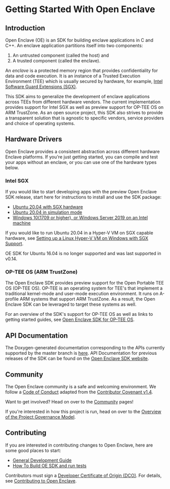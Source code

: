 Getting Started With Open Enclave
=================================

Introduction
------------

Open Enclave (OE) is an SDK for building enclave applications in C and C++. An
enclave application partitions itself into two components:

1. An untrusted component (called the host) and
2. A trusted component (called the enclave).

An _enclave_ is a protected memory region that provides confidentiality for data
and code execution. It is an instance of a Trusted Execution Environment (TEE)
which is usually secured by hardware, for example,
[Intel Software Guard Extensions (SGX)](https://software.intel.com/en-us/sgx).

This SDK aims to generalize the development of enclave applications across TEEs
from different hardware vendors. The current implementation provides support for
Intel SGX as well as preview support for OP-TEE OS on ARM TrustZone. As an
open source project, this SDK also strives to provide a transparent solution
that is agnostic to specific vendors, service providers and choice of operating
systems.

Hardware Drivers
---------------

Open Enclave provides a consistent abstraction across different hardware Enclave
platforms. If you're just getting started, you can compile and test your apps
without an enclave, or you can use one of
the hardware types below.


### Intel SGX
If you would like to start developing apps with the preview Open Enclave SDK
release, start here for instructions to install and use the SDK package:

- [Ubuntu 20.04 with SGX hardware](install_oe_sdk-Ubuntu_20.04.md)
- [Ubuntu 20.04 in simulation mode](install_oe_sdk-Simulation.md)
- [Windows 10(1709 or higher), or Windows Server 2019 on an Intel machine](install_oe_sdk-Windows.md)

If you would like to run Ubuntu 20.04 in a Hyper-V VM on SGX
capable hardware, see
[Setting up a Linux Hyper-V VM on Windows with SGX Support](HyperVLinuxVMSetup.md).

OE SDK for Ubuntu 16.04 is no longer supported and was last supported in v0.14.

### OP-TEE OS (ARM TrustZone)

The Open Enclave SDK provides preview support for the Open Portable TEE OS
(OP-TEE OS). OP-TEE is an operating system for TEE's that implement a
traditional kernel-mode and user-mode execution environment. It runs on
A-profile ARM systems that support ARM TrustZone. As a result, the Open Enclave
SDK can be leveraged to target these systems as well.

For an overview of the SDK's support for OP-TEE OS as well as links to getting
started guides, see
[Open Enclave SDK for OP-TEE OS](OP-TEE/Introduction.md).

API Documentation
-----------------

The Doxygen-generated documentation corresponding to the APIs currently
supported by the master branch is
[here](https://openenclave.github.io/openenclave/api/index.html). API
Documentation for previous releases of the SDK can be found on the
[Open Enclave SDK website](https://openenclave.io/sdk).

Community
---------

The Open Enclave community is a safe and welcoming environment. We follow a
[Code of Conduct](../CODE_OF_CONDUCT.md) adapted from the
[Contributor Covenant v1.4](https://www.contributor-covenant.org).

Want to get involved? Head on over to the [Community](../Community/README) pages!

If you're interested in how this project is run, head on over to the
[Overview of the Project Governance Model](../Community/Governance.md).

Contributing
------------

If you are interested in contributing changes to Open Enclave, here are some
good places to start:

- [General Development Guide](../Community/DevelopmentGuide.md)
- [How To Build OE SDK and run tests](Contributors/building_oe_sdk.md)

Contributors must sign a
[Developer Certificate of Origin (DCO)](https://developercertificate.org/). For
details, see [Contributing to Open Enclave](../Community/Contributing.md).
